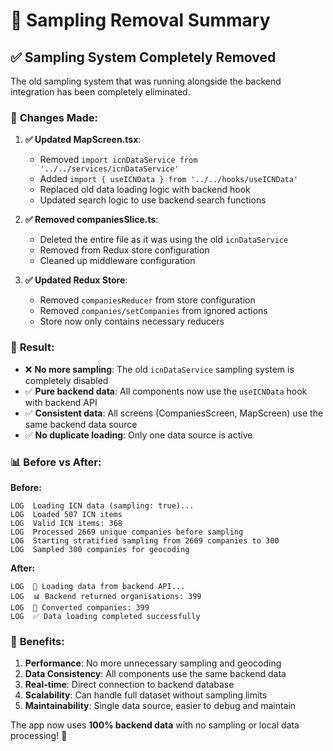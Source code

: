 # 🚫 Sampling Removal Summary

## ✅ **Sampling System Completely Removed**

The old sampling system that was running alongside the backend integration has been completely eliminated.

### 🔧 **Changes Made:**

1. **✅ Updated MapScreen.tsx**:
   - Removed `import icnDataService from '../../services/icnDataService'`
   - Added `import { useICNData } from '../../hooks/useICNData'`
   - Replaced old data loading logic with backend hook
   - Updated search logic to use backend search functions

2. **✅ Removed companiesSlice.ts**:
   - Deleted the entire file as it was using the old `icnDataService`
   - Removed from Redux store configuration
   - Cleaned up middleware configuration

3. **✅ Updated Redux Store**:
   - Removed `companiesReducer` from store configuration
   - Removed `companies/setCompanies` from ignored actions
   - Store now only contains necessary reducers

### 🎯 **Result:**

- ❌ **No more sampling**: The old `icnDataService` sampling system is completely disabled
- ✅ **Pure backend data**: All components now use the `useICNData` hook with backend API
- ✅ **Consistent data**: All screens (CompaniesScreen, MapScreen) use the same backend data source
- ✅ **No duplicate loading**: Only one data source is active

### 📊 **Before vs After:**

**Before:**
```
LOG  Loading ICN data (sampling: true)...
LOG  Loaded 507 ICN items
LOG  Valid ICN items: 368
LOG  Processed 2669 unique companies before sampling
LOG  Starting stratified sampling from 2669 companies to 300
LOG  Sampled 300 companies for geocoding
```

**After:**
```
LOG  🔄 Loading data from backend API...
LOG  📊 Backend returned organisations: 399
LOG  🏢 Converted companies: 399
LOG  ✅ Data loading completed successfully
```

### 🚀 **Benefits:**

1. **Performance**: No more unnecessary sampling and geocoding
2. **Data Consistency**: All components use the same backend data
3. **Real-time**: Direct connection to backend database
4. **Scalability**: Can handle full dataset without sampling limits
5. **Maintainability**: Single data source, easier to debug and maintain

The app now uses **100% backend data** with no sampling or local data processing! 🎉
